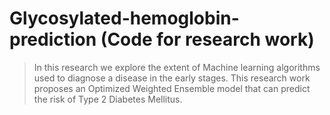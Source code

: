 # Glycosylated-hemoglobin-prediction (Code for research work)
> In this research we explore the extent of Machine learning algorithms  used to diagnose a disease in the early stages. 
This research work proposes an Optimized Weighted Ensemble model that can predict the risk of Type 2 Diabetes Mellitus.

